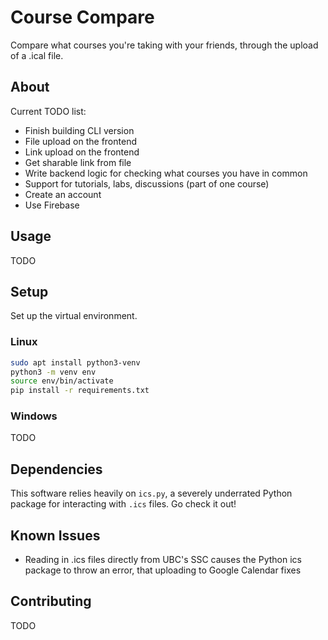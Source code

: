 # Course Compare

Compare what courses you're taking with your friends, through the upload of a .ical file.

## About

Current TODO list:

- Finish building CLI version
- File upload on the frontend
- Link upload on the frontend
- Get sharable link from file
- Write backend logic for checking what courses you have in common
- Support for tutorials, labs, discussions (part of one course)
- Create an account
- Use Firebase

## Usage

TODO

## Setup

Set up the virtual environment.

### Linux

```sh
sudo apt install python3-venv
python3 -m venv env
source env/bin/activate
pip install -r requirements.txt
```

### Windows

TODO

## Dependencies

This software relies heavily on `ics.py`, a severely underrated Python package for interacting with `.ics` files. Go check it out!

## Known Issues

- Reading in .ics files directly from UBC's SSC causes the Python ics package to throw an error, that uploading to Google Calendar fixes

## Contributing

TODO
